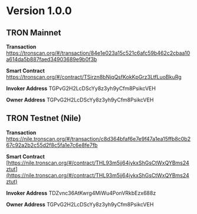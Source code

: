 
# Version 1.0.0

## TRON Mainnet

**Transaction**
https://tronscan.org/#/transaction/84e1e023a15c521c6afc59b462c2cbaa10a614da5b887faed34903689e9b0f3b

**Smart Contract**
https://tronscan.org/#/contract/TSirzn8bNjqQsfKokKpGrz3LtfLuoBkuRg


**Invoker Address**
TGPvG2H2LcDScYy8z3yh9yCfm8PsikcVEH

**Owner Address**
TGPvG2H2LcDScYy8z3yh9yCfm8PsikcVEH

## TRON Testnet (Nile)

**Transaction**
https://nile.tronscan.org/#/transaction/c8d364bfaf6e7e9f47a1ea15ffb8c0b267c92a2b2c55d2f8c5fa1e7c6e8fe7fb

**Smart Contract**
[https://nile.tronscan.org/#/contract/THL93m5jj64jykxShGsCtWxQYBms24ztut](https://nile.tronscan.org/#/contract/THL93m5jj64jykxShGsCtWxQYBms24ztut)


**Invoker Address**
TDZvnc36AtKwrg4MiWu4PonVRkbEzx688z

**Owner Address**
TGPvG2H2LcDScYy8z3yh9yCfm8PsikcVEH

